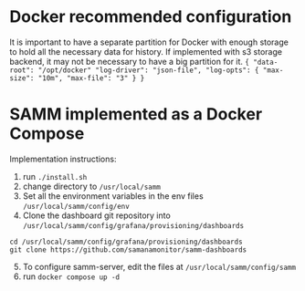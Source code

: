# Docker recommended configuration
It is important to have a separate partition for Docker with enough storage to hold all the necessary data for history.
If implemented with s3 storage backend, it may not be necessary to have a big partition for it.
`{
	"data-root": "/opt/docker"
	"log-driver": "json-file",
	"log-opts": {
		"max-size": "10m",
		"max-file": "3"
	}
}`

# SAMM implemented as a Docker Compose
Implementation instructions:
1. run `./install.sh`
2. change directory to `/usr/local/samm`
3. Set all the environment variables in the env files `/usr/local/samm/config/env`
4. Clone the dashboard git repository into `/usr/local/samm/config/grafana/provisioning/dashboards`
```
cd /usr/local/samm/config/grafana/provisioning/dashboards
git clone https://github.com/samanamonitor/samm-dashboards
```
5. To configure samm-server, edit the files at `/usr/local/samm/config/samm`
6. run `docker compose up -d`
